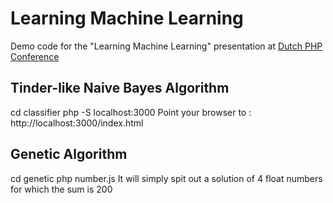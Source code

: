 # Learning Machine Learning
Demo code for the "Learning Machine Learning" presentation at [Dutch PHP Conference](https://phpconference.nl/)

## Tinder-like Naive Bayes Algorithm
cd classifier
php -S localhost:3000
Point your browser to : http://localhost:3000/index.html

## Genetic Algorithm
cd genetic
php number.js
It will simply spit out a solution of 4 float numbers for which the sum is 200
